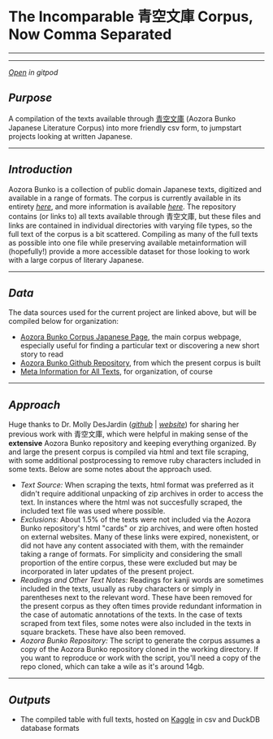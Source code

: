 # The Incomparable 青空文庫 Corpus, **Now Comma Separated**

---

---
[*Open*](https://gitpod.io/#https://github.com/ryancahildebrandt/aozora_corpus) *in gitpod*

## *Purpose*
A compilation of the texts available through [青空文庫](https://www.aozora.gr.jp/) (Aozora Bunko Japanese Literature Corpus) into more friendly csv form, to jumpstart projects looking at written Japanese.

---

## *Introduction*
Aozora Bunko is a collection of public domain Japanese texts, digitized and available in a range of formats. The corpus is currently available in its entirety [*here*](https://github.com/aozorabunko/aozorabunko), and more information is available [*here*](http://en.wikipedia.org/wiki/Aozora_Bunko). The repository contains (or links to) all texts available through 青空文庫, but these files and links are contained in individual directories with varying file types, so the full text of the corpus is a bit scattered. Compiling as many of the full texts as possible into one file while preserving available metainformation will (hopefully!) provide a more accessible dataset for those looking to work with a large corpus of literary Japanese. 

---

## *Data*
The data sources used for the current project are linked above, but will be compiled below for organization:
+ [Aozora Bunko Corpus Japanese Page](https://www.aozora.gr.jp/), the main corpus webpage, especially useful for finding a particular text or discovering a new short story to read
+ [Aozora Bunko Github Repository](https://github.com/aozorabunko/aozorabunko), from which the present corpus is built
+ [Meta Information for All Texts](https://www.aozora.gr.jp/index_pages/person_all.html), for organization, of course

---

## *Approach*
Huge thanks to Dr. Molly DesJardin ([*github*](https://github.com/mollydesjardin) | [*website*](https://www.mollydesjardin.com/)) for sharing her previous work with 青空文庫, which were helpful in making sense of the **extensive** Aozora Bunko repository and keeping everything organized. By and large the present corpus is compiled via html and text file scraping, with some additional postprocessing to remove ruby characters included in some texts. Below are some notes about the approach used.
+ *Text Source:* When scraping the texts, html format was preferred as it didn't require additional unpacking of zip archives in order to access the text. In instances where the html was not succesfully scraped, the included text file was used where possible. 
+ *Exclusions:* About 1.5% of the texts were not included via the Aozora Bunko repository's html "cards" or zip archives, and were often hosted on external websites. Many of these links were expired, nonexistent, or did not have any content associated with them, with the remainder taking a range of formats. For simplicity and considering the small proportion of the entire corpus, these were excluded but may be incorporated in later updates of the present project.
+ *Readings and Other Text Notes:* Readings for kanji words are sometimes included in the texts, usually as ruby characters or simply in parentheses next to the relevant word. These have been removed for the present corpus as they often times provide redundant information in the case of automatic annotations of the texts. In the case of texts scraped from text files, some notes were also included in the texts in square brackets. These have also been removed.
+ *Aozora Bunko Repository:* The script to generate the corpus assumes a copy of the Aozora Bunko repository cloned in the working directory. If you want to reproduce or work with the script, you'll need a copy of the repo cloned, which can take a wile as it's around 14gb.

---

## *Outputs*

+ The compiled table with full texts, hosted on [Kaggle](https://www.kaggle.com/ryancahildebrandt/azbcorpus) in csv and DuckDB database formats 
